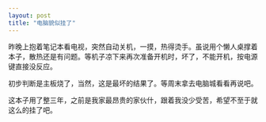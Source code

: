 ```yaml
---
layout: post
title: "电脑貌似挂了"
---
```


昨晚上抱着笔记本看电视，突然自动关机，一摸，热得烫手。虽说用个懒人桌撑着本子，散热还是有问题。等机子凉下来再次准备开机时，坏了，不能开机，按电源键直接没反应。

初步判断是主板烧了，当然，这是最坏的结果了。等周末拿去电脑城看看再说吧。

这本子用了整三年，之前是我家最昂贵的家伙什，跟着我没少受苦，希望不至于就这么的挂了吧。

